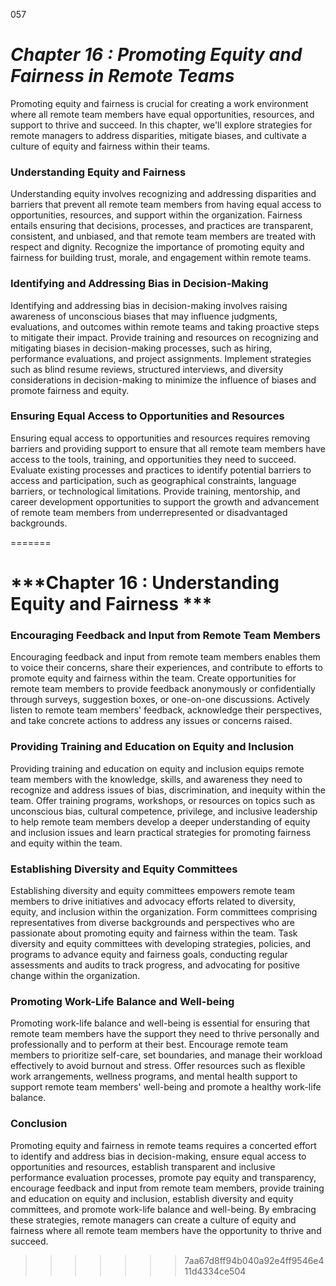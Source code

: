 057



# ***Chapter 16 : Promoting Equity and Fairness in Remote Teams***


Promoting equity and fairness is crucial for creating a work environment where all remote team members have equal opportunities, resources, and support to thrive and succeed. In this chapter, we'll explore strategies for remote managers to address disparities, mitigate biases, and cultivate a culture of equity and fairness within their teams.

### **Understanding Equity and Fairness**

Understanding equity involves recognizing and addressing disparities and barriers that prevent all remote team members from having equal access to opportunities, resources, and support within the organization. Fairness entails ensuring that decisions, processes, and practices are transparent, consistent, and unbiased, and that remote team members are treated with respect and dignity. Recognize the importance of promoting equity and fairness for building trust, morale, and engagement within remote teams.

### **Identifying and Addressing Bias in Decision-Making**

Identifying and addressing bias in decision-making involves raising awareness of unconscious biases that may influence judgments, evaluations, and outcomes within remote teams and taking proactive steps to mitigate their impact. Provide training and resources on recognizing and mitigating biases in decision-making processes, such as hiring, performance evaluations, and project assignments. Implement strategies such as blind resume reviews, structured interviews, and diversity considerations in decision-making to minimize the influence of biases and promote fairness and equity.

### **Ensuring Equal Access to Opportunities and Resources**

Ensuring equal access to opportunities and resources requires removing barriers and providing support to ensure that all remote team members have access to the tools, training, and opportunities they need to succeed. Evaluate existing processes and practices to identify potential barriers to access and participation, such as geographical constraints, language barriers, or technological limitations. Provide training, mentorship, and career development opportunities to support the growth and advancement of remote team members from underrepresented or disadvantaged backgrounds.



=======
# ***Chapter 16 : Understanding Equity and Fairness ***

### **Encouraging Feedback and Input from Remote Team Members**

Encouraging feedback and input from remote team members enables them to voice their concerns, share their experiences, and contribute to efforts to promote equity and fairness within the team. Create opportunities for remote team members to provide feedback anonymously or confidentially through surveys, suggestion boxes, or one-on-one discussions. Actively listen to remote team members' feedback, acknowledge their perspectives, and take concrete actions to address any issues or concerns raised.

### **Providing Training and Education on Equity and Inclusion**

Providing training and education on equity and inclusion equips remote team members with the knowledge, skills, and awareness they need to recognize and address issues of bias, discrimination, and inequity within the team. Offer training programs, workshops, or resources on topics such as unconscious bias, cultural competence, privilege, and inclusive leadership to help remote team members develop a deeper understanding of equity and inclusion issues and learn practical strategies for promoting fairness and equity within the team.

### **Establishing Diversity and Equity Committees**

Establishing diversity and equity committees empowers remote team members to drive initiatives and advocacy efforts related to diversity, equity, and inclusion within the organization. Form committees comprising representatives from diverse backgrounds and perspectives who are passionate about promoting equity and fairness within the team. Task diversity and equity committees with developing strategies, policies, and programs to advance equity and fairness goals, conducting regular assessments and audits to track progress, and advocating for positive change within the organization.

### **Promoting Work-Life Balance and Well-being**

Promoting work-life balance and well-being is essential for ensuring that remote team members have the support they need to thrive personally and professionally and to perform at their best. Encourage remote team members to prioritize self-care, set boundaries, and manage their workload effectively to avoid burnout and stress. Offer resources such as flexible work arrangements, wellness programs, and mental health support to support remote team members' well-being and promote a healthy work-life balance.

### **Conclusion**

Promoting equity and fairness in remote teams requires a concerted effort to identify and address bias in decision-making, ensure equal access to opportunities and resources, establish transparent and inclusive performance evaluation processes, promote pay equity and transparency, encourage feedback and input from remote team members, provide training and education on equity and inclusion, establish diversity and equity committees, and promote work-life balance and well-being. By embracing these strategies, remote managers can create a culture of equity and fairness where all remote team members have the opportunity to thrive and succeed.
>>>>>>> 7aa67d8ff94b040a92e4ff9546e411d4334ce504
